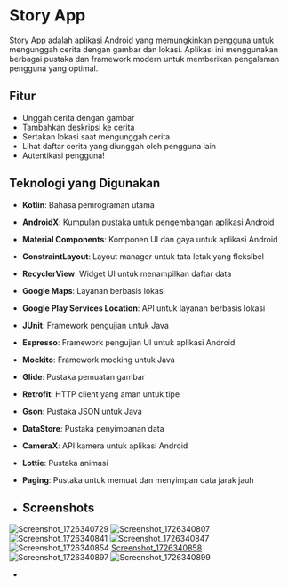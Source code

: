 # Story App

Story App adalah aplikasi Android yang memungkinkan pengguna untuk mengunggah cerita dengan gambar dan lokasi. Aplikasi ini menggunakan berbagai pustaka dan framework modern untuk memberikan pengalaman pengguna yang optimal.

## Fitur

- Unggah cerita dengan gambar
- Tambahkan deskripsi ke cerita
- Sertakan lokasi saat mengunggah cerita
- Lihat daftar cerita yang diunggah oleh pengguna lain
- Autentikasi pengguna!


## Teknologi yang Digunakan

- **Kotlin**: Bahasa pemrograman utama
- **AndroidX**: Kumpulan pustaka untuk pengembangan aplikasi Android
- **Material Components**: Komponen UI dan gaya untuk aplikasi Android
- **ConstraintLayout**: Layout manager untuk tata letak yang fleksibel
- **RecyclerView**: Widget UI untuk menampilkan daftar data
- **Google Maps**: Layanan berbasis lokasi
- **Google Play Services Location**: API untuk layanan berbasis lokasi
- **JUnit**: Framework pengujian untuk Java
- **Espresso**: Framework pengujian UI untuk aplikasi Android
- **Mockito**: Framework mocking untuk Java
- **Glide**: Pustaka pemuatan gambar
- **Retrofit**: HTTP client yang aman untuk tipe
- **Gson**: Pustaka JSON untuk Java
- **DataStore**: Pustaka penyimpanan data
- **CameraX**: API kamera untuk aplikasi Android
- **Lottie**: Pustaka animasi
- **Paging**: Pustaka untuk memuat dan menyimpan data jarak jauh

- ## Screenshots
![Screenshot_1726340729](https://github.com/user-attachments/assets/fd56a6bf-5b36-4aff-ba60-54a9dd8ae7b1)
![Screenshot_1726340807](https://github.com/user-attachments/assets/98f51ebf-bc71-4cc3-af6d-c586e6d13a66)
![Screenshot_1726340841](https://github.com/user-attachments/assets/e947de6c-df36-4fe0-8612-56966f334b06)
![Screenshot_1726340847](https://github.com/user-attachments/assets/c3dbda1d-c4d5-4878-80dd-bfe9bc2bb6f8)
![Screenshot_1726340854](https://github.com/user-attachments/assets/58c8995f-bbce-4493-860f-d172e2aae014)
[Screenshot_1726340858](https://github.com/user-attachments/assets/5ed61d5b-d7f7-425b-b69f-62d3f7f7c401)
![Screenshot_1726340897](https://github.com/user-attachments/assets/f04bb30d-ffb2-4564-ab5f-bedda871a464)
![Screenshot_1726340899](https://github.com/user-attachments/assets/6e624c05-6e0a-42fc-9485-57030c1e8f6d)

- 
